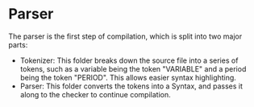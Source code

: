 # Parser

The parser is the first step of compilation, which is split into two major parts:
- Tokenizer: This folder breaks down the source file into a series of tokens, such as a variable being the token "VARIABLE" and a period being the token "PERIOD".
This allows easier syntax highlighting.
- Parser: This folder converts the tokens into a Syntax, and passes it along to the checker to continue compilation.

